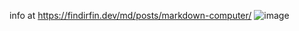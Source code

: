 info at https://findirfin.dev/md/posts/markdown-computer/
![image](https://github.com/user-attachments/assets/29d143c0-ac48-4379-ab2e-85d0a7ca3784)
